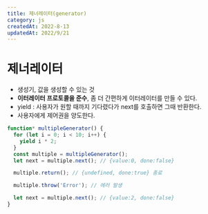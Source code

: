 ```yaml
---
title: 제너레이터(generator)
category: js
createdAt: 2022-8-13
updatedAt: 2022/9/21
---
```


# 제너레이터

- 생성기, 값을 생성할 수 있는 것
- **이터레이터 프로토콜을 준수**, 좀 더 간편하게 이터레이터를 만들 수 있다.
- yield : 사용자가 원할 때까지 기다렸다가 next를 호출하면 그때 반환한다.
- 사용자에게 제어권을 양도한다.

```javascript
function* multipleGenerator() {
  for (let i = 0; i < 10; i++) {
    yield i * 2;
  }
  const multiple = multipleGenerator();
  let next = multiple.next(); // {value:0, done:false}

  multiple.return(); // {undefined, done:true} 종료

  multiple.throw('Error'); // 에러 발생

  let next = multiple.next(); // {value:2, done:false}
}
```
